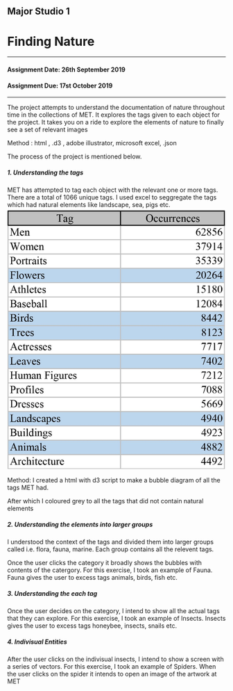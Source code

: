 ## Major Studio 1
# Finding Nature
---------------------------------------------------
#### Assignment Date: 26th September 2019<br/>
#### Assignment Due: 17st October 2019 <br/>
-----------------------------------------------------
The project attempts to understand the documentation of nature throughout time in the collections of MET. It explores the tags given to each object for the project. It takes you on a ride to explore the elements of nature to finally see a set of relevant images <br/>

Method : html , .d3 , adobe illustrator, microsoft excel, .json <br/>

The process of the project is mentioned below. <br/>

##### 1. Understanding the tags <br/>
MET has attempted to tag each object with the relevant one or more tags. There are a total of 1066 unique tags. I used excel to seggregate the tags which had natural elements like landscape, sea, pigs etc. <br/>
![Understanding Tags](https://github.com/salonieshah/Major-Studio-1/blob/master/2.Finding_Nature/Images/Tags_Relational_Nature.jpg) <br/> 

Method: I created a html with d3 script to make a bubble diagram of all the tags MET had.<br/> 

After which I coloured grey to all the tags that did not contain natural elements <br/>

##### 2. Understanding the elements into larger groups <br/>
I understood the context of the tags and divided them into larger groups called i.e. flora, fauna, marine. Each group contains all the relevent tags. 

Once the user clicks the category it broadly shows the bubbles with contents of the catergory. For this exercise, I took an example of Fauna. Fauna gives the user to excess tags animals, birds, fish etc. <br/> 

##### 3. Understanding the each tag <br/> 
Once the user decides on the category, I intend to show all the actual tags that they can explore. For this exercise, I took an example of Insects. Insects gives the user to excess tags honeybee, insects, snails etc. <br/> 

##### 4. Indivisual Entities
After the user clicks on the indivisual insects, I intend to show a screen with a series of vectors. For this exercise, I took an example of Spiders. When the user clicks on the spider it intends to open an image of the artwork at MET <br/> 




